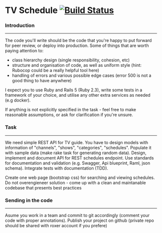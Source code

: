 TV Schedule [![Build Status](https://travis-ci.org/brapacz/cubiware.svg?branch=master)](https://travis-ci.org/brapacz/cubiware)
================

### Introduction
----------------

The code you'll write should be the code that you're happy to put forward for peer review, or deploy into production.
Some of things that are worth paying attention to:

* class hierarchy design (single responsibility, cohesion, etc)
* structure and organisation of code, as well as uniform style (hint: Rubocop could be a really helpful tool here)
* handling of errors and various possible edge cases (error 500 is not a good thing to have anywhere)

I expect you to use  Ruby and Rails 5 (Ruby 2.3), write some tests in a framework of your choice, and utilise any other extra services as needed (e.g docker).

If anything is not explicitly specified in the task - feel free to make reasonable assumptions, or ask for clarification if you're unsure.


### Task
--------

We need simple REST API for TV guide. You have to design models with information of "channels", "shows", "categories", "schedules".
Populate it with sample data (make rake task for generating random data).
Design, implement and document API for REST schedules endpoint. Use standards for documentation and validation (e.g. Swagger, Api blueprint, Raml, json schema).
Integrate tests with documentation (TDD).

Create one web page (bootstrap css) for searching and viewing schedules.
Do not overengieneer solution - come up with a clean and maintanable codebase that presents best practices

### Sending in the code
-------------------

Asume you work in a team and commit to git accordingly (comment your code with proper annotations).
Publish your project on github (private repo should be shared with roxer account if you prefere)
